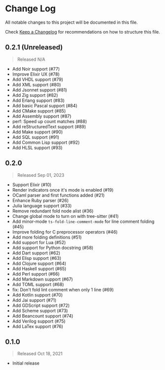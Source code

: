 # Change Log

All notable changes to this project will be documented in this file.

Check [Keep a Changelog](http://keepachangelog.com/) for recommendations on how to structure this file.


## 0.2.1 (Unreleased)
> Released N/A

* Add Noir support (#77)
* Improve Elixir UX (#78)
* Add VHDL support (#79)
* Add XML support (#80)
* Add Jsonnet support (#81)
* Add Zig support (#82)
* Add Erlang support (#83)
* Add basic Pascal support (#84)
* Add CMake support (#85)
* Add Assembly support (#87)
* perf: Speed up count matches (#88)
* Add reStructuredText support (#89)
* Add Make support (#90)
* Add SQL support (#91)
* Add Common Lisp support (#92)
* Add HLSL support (#93)

## 0.2.0
> Released Sep 01, 2023

* Support Elixir (#10)
* Render indicators once it's mode is enabled (#19)
* OCaml parser and first functions added (#21)
* Enhance Ruby parser (#26)
* Julia language support (#33)
* Remove redundant fold node alist (#36)
* Change global mode to turn on with tree-sitter (#41)
* Add minor-mode `ts-fold-line-comment-mode` for line comment folding (#45)
* Improve folding for C preprocessor operators (#46)
* Add more folding definitions (#51)
* Add support for Lua (#52)
* Add support for Python docstring (#58)
* Add Dart support (#62)
* Add Elisp support (#63)
* Add Clojure support (#64)
* Add Haskell support (#65)
* Add Perl support (#66)
* Add Markdown support (#67)
* Add TOML support (#68)
* fix: Don't fold lint comment when only 1 line (#69) 
* Add Kotlin support (#70)
* Add Jai support (#71)
* Add GDScript support (#72)
* Add Scheme support (#73)
* Add Beancount support (#74)
* Add Verilog support (#75)
* Add LaTex support (#76)

## 0.1.0
> Released Oct 18, 2021

* Initial release
